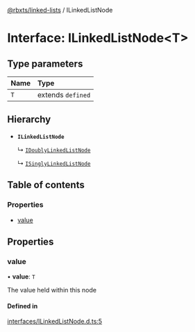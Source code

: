 [@rbxts/linked-lists](../README.md) / ILinkedListNode

# Interface: ILinkedListNode<T\>

## Type parameters

| Name | Type |
| :------ | :------ |
| `T` | extends `defined` |

## Hierarchy

- **`ILinkedListNode`**

  ↳ [`IDoublyLinkedListNode`](IDoublyLinkedListNode.md)

  ↳ [`ISinglyLinkedListNode`](ISinglyLinkedListNode.md)

## Table of contents

### Properties

- [value](ILinkedListNode.md#value)

## Properties

### value

• **value**: `T`

The value held within this node

#### Defined in

[interfaces/ILinkedListNode.d.ts:5](https://github.com/Bytebit-Org/roblox-LinkedLists/blob/master/src/interfaces/ILinkedListNode.d.ts#L5)
